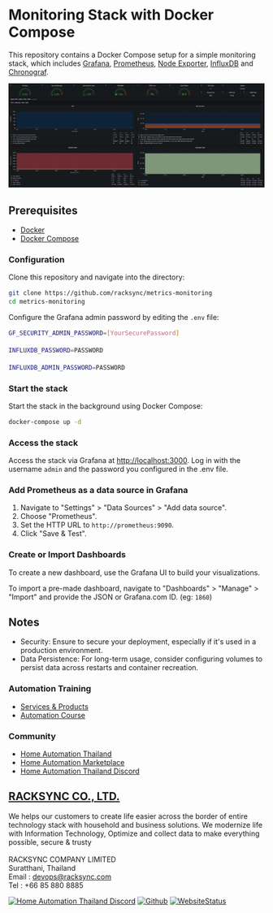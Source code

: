 # Monitoring Stack with Docker Compose

This repository contains a Docker Compose setup for a simple monitoring stack, which includes [Grafana](https://grafana.com/), [Prometheus](https://prometheus.io/), [Node Exporter](https://github.com/prometheus/node_exporter), [InfluxDB](https://www.influxdata.com/)  and [Chronograf](https://www.influxdata.com/time-series-platform/chronograf/).

![Screenshot](Screenshot.png)

## Prerequisites

- [Docker](https://docs.docker.com/get-docker/)
- [Docker Compose](https://docs.docker.com/compose/install/)

### Configuration

Clone this repository and navigate into the directory:

```sh
git clone https://github.com/racksync/metrics-monitoring
cd metrics-monitoring

```

Configure the Grafana admin password by editing the ```.env``` file:

```sh
GF_SECURITY_ADMIN_PASSWORD=[YourSecurePassword]

INFLUXDB_PASSWORD=PASSWORD

INFLUXDB_ADMIN_PASSWORD=PASSWORD
```


### Start the stack

Start the stack in the background using Docker Compose:

```sh
docker-compose up -d
```

### Access the stack

Access the stack via Grafana at [http://localhost:3000](http://localhost:3000). Log in with the username `admin` and the password you configured in the .env file.


### Add Prometheus as a data source in Grafana

1. Navigate to "Settings" > "Data Sources" > "Add data source".
2. Choose "Prometheus".
3. Set the HTTP URL to `http://prometheus:9090`.
4. Click "Save & Test".


### Create or Import Dashboards

To create a new dashboard, use the Grafana UI to build your visualizations.

To import a pre-made dashboard, navigate to "Dashboards" > "Manage" > "Import" and provide the JSON or Grafana.com ID. (eg: ```1860```)

## Notes

- Security: Ensure to secure your deployment, especially if it's used in a production environment.
- Data Persistence: For long-term usage, consider configuring volumes to persist data across restarts and container recreation.

### Automation Training

- [Services & Products](http://racksync.com)
- [Automation Course](https://facebook.com/racksync)

### Community

- [Home Automation Thailand](https://www.facebook.com/groups/hathailand)
- [Home Automation Marketplace](https://www.facebook.com/groups/hatmarketplace)
- [Home Automation Thailand Discord](https://discord.gg/Wc5CwnWkp4)

## [RACKSYNC CO., LTD.](https://racksync.com)

We helps our customers to create life easier across the border of entire technology stack with household and business solutions. We modernize life with Information Technology, Optimize and collect data to make everything possible, secure & trusty
\
\
RACKSYNC COMPANY LIMITED \
Suratthani, Thailand \
Email : devops@racksync.com \
Tel : +66 85 880 8885

[![Home Automation Thailand Discord](https://img.shields.io/discord/986181205504438345?style=for-the-badge)](https://discord.gg/Wc5CwnWkp4) [![Github](https://img.shields.io/github/followers/racksync?style=for-the-badge)](https://github.com/racksync)
[![WebsiteStatus](https://img.shields.io/website?down_color=grey&down_message=Offline&style=for-the-badge&up_color=green&up_message=Online&url=https%3A%2F%2Fracksync.com)](https://racksync.com)
